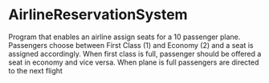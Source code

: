 # AirlineReservationSystem
Program that enables an airline assign seats for a 10 passenger plane.    Passengers choose between First Class (1) and Economy (2) and a seat is assigned accordingly.   When first class is full, passenger should be offered a seat in economy and vice versa.  When plane is full passengers are directed to the next flight  
